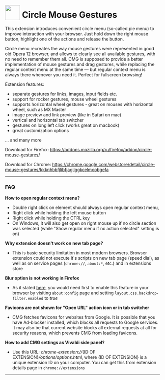 # <sub><img src="https://github.com/emvaized/circle-mouse-gestures/blob/master/icons/icon-monotone-48.png" height="48" width="48"></sub> Circle Mouse Gestures

This extension introduces convenient circle menu (so-called pie menu) to improve interaction with your browser. 
Just hold down the right mouse button, highlight one of the actions and release the button. 

Circle menu recreates the way mouse gestures were represented in good old Opera 12 browser, and allows to clearly see all available gestures, with no need to remember them all.
CMG is supposed to provide a better implementation of mouse gestures and drag gestures, while replacing the regular context menu at the same time — but regular context menu is always there whenever you need it. Perfect for fullscreen browsing!

Extension features:
- separate gestures for links, images, input fields etc.
- support for rocker gestures, mouse wheel gestures
- supports horizontal wheel gestures - great on mouses with horizontal wheel, such as MX Master
- image preview and link preview (like in Safari on mac)
- vertical and horizontal tab switcher
- gestures on long left click (works great on macbook)
- great customization options

... and many more




Download for Firefox:
https://addons.mozilla.org/ru/firefox/addon/circle-mouse-gestures/

Download for Chrome:
https://chrome.google.com/webstore/detail/circle-mouse-gestures/kkknhbbfjlibfjagilggkcelmcobgefa


----

### FAQ

**How to open regular context menu?**
* Double right click on element should always open regular context menu, 
* Right click while holding the left mouse button
* Right click while holding the CTRL key
* On Windows, it will also get open on right mouse up if no circle section was selected (while "Show regular menu if no action selected" setting is on)

**Why extension doesn't work on new tab page?**
* This is basic security limitation in most modern browsers. Browser extension could not execute it's scripts on new tab page (speed dial), as well as on service pages (`chrome://`, `about:*`, etc.) and in extensions store

**Blur option is not working in Firefox**
* As it stated [here](https://bugzilla.mozilla.org/show_bug.cgi?id=1578503), you would need first to enable this feature in your browser by visiting `about:config` page and setting `layout.css.backdrop-filter.enabled` to *true* 

**Favicons are not shown for "Open URL" action icon or in tab switcher**
* CMG fetches favicons for websites from Google. It is possible that you have Ad-blocker installed, which blocks all requests to Google services. It may also be that current website blocks all external requests at all for security reasons, which prevents CMG from loading favicons.

**How to add CMG settings as Vivaldi side panel?**
* Use this URL: *chrome-extension://*{ID OF EXTENSION}*/options/options.html*, where {ID OF EXTENSION} is a unique extension ID on your computer. You can get this from extension details page in `chrome://extensions`

----